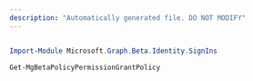 ```yaml
---
description: "Automatically generated file. DO NOT MODIFY"
---
```


```powershell

Import-Module Microsoft.Graph.Beta.Identity.SignIns

Get-MgBetaPolicyPermissionGrantPolicy

```
